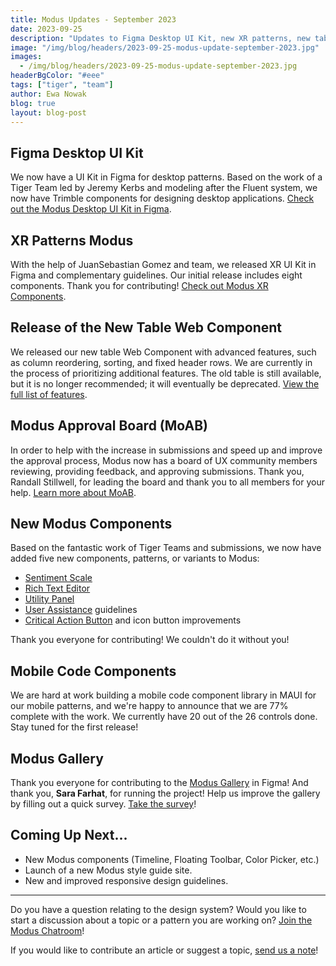 ```yaml
---
title: Modus Updates - September 2023
date: 2023-09-25
description: "Updates to Figma Desktop UI Kit, new XR patterns, new table web component, new mobile code components and much more!"
image: "/img/blog/headers/2023-09-25-modus-update-september-2023.jpg"
images:
  - /img/blog/headers/2023-09-25-modus-update-september-2023.jpg
headerBgColor: "#eee"
tags: ["tiger", "team"]
author: Ewa Nowak
blog: true
layout: blog-post
---
```


## Figma Desktop UI Kit

We now have a UI Kit in Figma for desktop patterns. Based on the work of a Tiger Team led by Jeremy Kerbs and modeling after the Fluent system, we now have Trimble components for designing desktop applications. [Check out the Modus Desktop UI Kit in Figma](https://www.figma.com/file/nFTra03K1D9cW3HarwWSRx/Modus---Desktop?type=design&node-id=0%3A1&mode=design&t=YnK5oHtIIIL8Stk2-1).

## XR Patterns Modus

With the help of JuanSebastian Gomez and team, we released XR UI Kit in Figma and complementary guidelines. Our initial release includes eight components. Thank you for contributing! [Check out Modus XR Components](/components/xr/).

## Release of the New Table Web Component

We released our new table Web Component with advanced features, such as column reordering, sorting, and fixed header rows. We are currently in the process of prioritizing additional features. The old table is still available, but it is no longer recommended; it will eventually be deprecated. [View the full list of features](https://modus-web-components.trimble.com/?path=/story/components-table--default).

## Modus Approval Board (MoAB)

In order to help with the increase in submissions and speed up and improve the approval process, Modus now has a board of UX community members reviewing, providing feedback, and approving submissions. Thank you, Randall Stillwell, for leading the board and thank you to all members for your help. [Learn more about MoAB](https://app.clickup.com/14200829/v/dc/dhbzx-19251/dhbzx-29331).

## New Modus Components

Based on the fantastic work of Tiger Teams and submissions, we now have added five new components, patterns, or variants to Modus:

- [Sentiment Scale](/components/web/sentiment-scale/)
- [Rich Text Editor](/components/web/rich-text-format-editor/)
- [Utility Panel](/components/web/utility-panel/)
- [User Assistance](/foundations/user-assistance/) guidelines
- [Critical Action Button](/components/web/buttons/styles/#critical-action-button-states) and icon button improvements

Thank you everyone for contributing! We couldn't do it without you!

## Mobile Code Components

We are hard at work building a mobile code component library in MAUI for our mobile patterns, and we're happy to announce that we are 77% complete with the work. We currently have 20 out of the 26 controls done. Stay tuned for the first release!

## Modus Gallery

Thank you everyone for contributing to the [Modus Gallery](https://www.figma.com/file/Z2JW3QjMB0tO5f1kAYytAB/Modus-Gallery?type=design&mode=design&t=PjOu5ELt9PFh6Gwh-0) in Figma! And thank you, **Sara Farhat**, for running the project! Help us improve the gallery by filling out a quick survey. [Take the survey](https://docs.google.com/forms/d/e/1FAIpQLSdI_BO-5xN5Gu-QNaH7rGcPX1-79HdOi32fDlh0fDPNGC-EwA/viewform?usp=sf_link)!

## Coming Up Next...

- New Modus components (Timeline, Floating Toolbar, Color Picker, etc.)
- Launch of a new Modus style guide site.
- New and improved responsive design guidelines.

---

Do you have a question relating to the design system? Would you like to start a discussion about a topic or a pattern you are working on? [Join the Modus Chatroom](https://chat.google.com/room/AAAAexugR1k)!

If you would like to contribute an article or suggest a topic, [send us a note](/community/contact/)!
